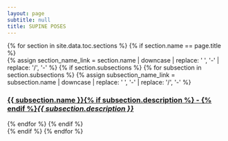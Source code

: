 ```yaml
---
layout: page
subtitle: null
title: SUPINE POSES
---
```


<div class="posts-list">
  {% for section in site.data.toc.sections %}
  {% if section.name == page.title %}
  <article class="post-preview">
    {% assign section_name_link = section.name | downcase | replace: ' ', '-' | replace: '/', '-' %}
      {% if section.subsections %}
      {% for subsection in section.subsections %}
      {% assign subsection_name_link = subsection.name | downcase | replace: ' ', '-' | replace: '/', '-' %}
      <a href="s/{{ section_name_link }}/{{ subsection_name_link }}">
          <h3 class="post-subtitle">{{ subsection.name }}{% if subsection.description %} - {% endif %}<i>{{ subsection.description }}</i></h3>
      </a>
      {% endfor %}
      {% endif %}
  </article>
  {% endif %}    
  {% endfor %}
</div>
